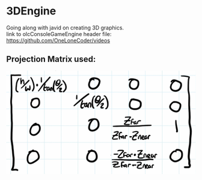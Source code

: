 # 3DEngine
Going along with javid on creating 3D graphics.  
link to olcConsoleGameEngine header file: https://github.com/OneLoneCoder/videos
## Projection Matrix used: 
![proj-mat](res/img/proj_mat.png?raw=true)
